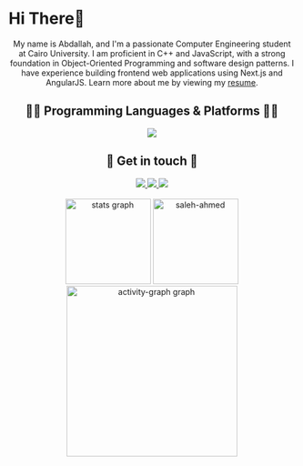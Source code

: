 
<h1>
  Hi There👋
</h1>

<p align="center">
  My name is Abdallah, and I'm a passionate Computer Engineering student at Cairo University. I am proficient in C++ and JavaScript, with a strong foundation in Object-Oriented Programming and software design patterns. I have experience building frontend web applications using Next.js and AngularJS. Learn more about me by viewing my 
  <a href="https://drive.google.com/file/d/11PEeSBVcXJqdnxpIuqgWRekvKdW-sHya/view">resume</a>.
</p>

<div align='center'>
  <h2> 👨‍💻 Programming Languages & Platforms 👩‍💻  </h2>
  <a href="https://skillicons.dev/">
    <img src="https://skillicons.dev/icons?i=java,c,cpp,cs,py,html,css,js,react,next,angular,postman,postgres,nodejs,express,figma,git,github,linux,arduino" />
  </a>
</div>

<div align='center'>
  <h2> 💬 Get in touch 💬 </h2>
  <a href="https://x.com/Abdallahfarag45">
    <img src="https://skillicons.dev/icons?i=twitter" />
  </a>
  <a href="https://www.linkedin.com/in/abdallah-altalbawy-756777283/">
    <img src="https://skillicons.dev/icons?i=linkedin" />
  </a>
  <a href="https://www.instagram.com/abdallahaltalbawy/">
    <img src="https://skillicons.dev/icons?i=instagram" />
  </a>
</div>
<br>
<div align='center'>
  <img src="https://github-readme-stats.vercel.app/api?username=Abdallah-farag27&hide_title=false&hide_rank=false&show_icons=true&include_all_commits=true&count_private=true&disable_animations=false&theme=apprentice&locale=en&hide_border=true&order=1" height="150" alt="stats graph"  />
    <img src="https://github-readme-stats.vercel.app/api/top-langs?username=Abdallah-farag27&theme=apprentice&show_icons=true&locale=en&layout=compact&disable_animations=false&hide_border=true&order=1" height="150" alt="saleh-ahmed"  />
  <img src="https://github-readme-activity-graph.vercel.app/graph?username=Abdallah-farag27&theme=xcode&&radius=16&&area=true&order=5&hide_border=true&hide_title=false" height="300" alt="activity-graph graph"  />
</div>
</div>
